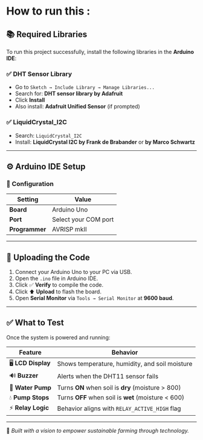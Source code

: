 # How to run this :

## 📚 Required Libraries

To run this project successfully, install the following libraries in the **Arduino IDE**:

### ✅ DHT Sensor Library
- Go to `Sketch → Include Library → Manage Libraries...`
- Search for: **DHT sensor library by Adafruit**
- Click **Install**
- Also install: **Adafruit Unified Sensor** (if prompted)

### ✅ LiquidCrystal_I2C
- Search: `LiquidCrystal_I2C`
- Install: **LiquidCrystal I2C by Frank de Brabander** or **by Marco Schwartz**

---

## ⚙️ Arduino IDE Setup

### 🔧 Configuration
| Setting      | Value            |
|--------------|------------------|
| **Board**     | Arduino Uno       |
| **Port**      | Select your COM port |
| **Programmer**| AVRISP mkII       |

---

## 🔌 Uploading the Code

1. Connect your Arduino Uno to your PC via USB.
2. Open the `.ino` file in Arduino IDE.
3. Click ✅ **Verify** to compile the code.
4. Click ⬆️ **Upload** to flash the board.
5. Open **Serial Monitor** via `Tools → Serial Monitor` at **9600 baud**.

---

## ✅ What to Test

Once the system is powered and running:

| Feature             | Behavior                             |
|---------------------|--------------------------------------|
| 🖥️ **LCD Display**     | Shows temperature, humidity, and soil moisture |
| 🔊 **Buzzer**         | Alerts when the DHT11 sensor fails |
| 🚿 **Water Pump**      | Turns **ON** when soil is **dry** (moisture > 800) |
| 💧 **Pump Stops**      | Turns **OFF** when soil is **wet** (moisture < 600) |
| ⚡ **Relay Logic**     | Behavior aligns with `RELAY_ACTIVE_HIGH` flag |

---

🌱 *Built with a vision to empower sustainable farming through technology.*
